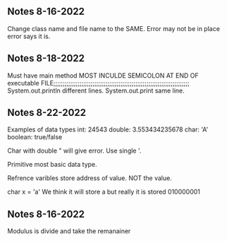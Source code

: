 Notes 8-16-2022
--------------------------------------------
Change class name and file name to the SAME.
Error may not be in place error says it is.

Notes 8-18-2022
--------------------------------------------
Must have main method
MOST INCULDE SEMICOLON AT END OF executable FILE;;;;;;;;;;;;;;;;;;;;;;;;;;;;;;;;;;;;;;;;;;;;;;;;;;;;;;;;;;;;;;;;;;;;;;;;;
System.out.println different lines. 
System.out.print same line.


Notes 8-22-2022
--------------------------------------------
  Examples of data types
    int: 24543
    double: 3.553434235678
    char: 'A'
    boolean: true/false

Char with double " will give error. Use single '.

Primitive most basic data type. 

Refrence varibles store address of value. NOT the value.

char x = 'a'  We think it will store a but really it is stored 010000001

Notes 8-16-2022
--------------------------------------------
Modulus is divide and take the remanainer














